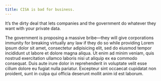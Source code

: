 ```yaml
---
title: CISA is bad for business.
---
```


It’s the dirty deal that lets companies and the government do whatever they want
with your private data.

The government is proposing a massive bribe—they will give corporations immunity
for breaking virtually any law if they do so while providing Lorem ipsum dolor
sit amet, consectetur adipisicing elit, sed do eiusmod tempor incididunt ut
labore et dolore magna aliqua. Ut enim ad minim veniam, quis nostrud
exercitation ullamco laboris nisi ut aliquip ex ea commodo consequat.
Duis aute irure dolor in reprehenderit in voluptate velit esse cillum dolore eu
fugiat nulla pariatur. Excepteur sint occaecat cupidatat non proident, sunt in
culpa qui officia deserunt mollit anim id est laborum.
